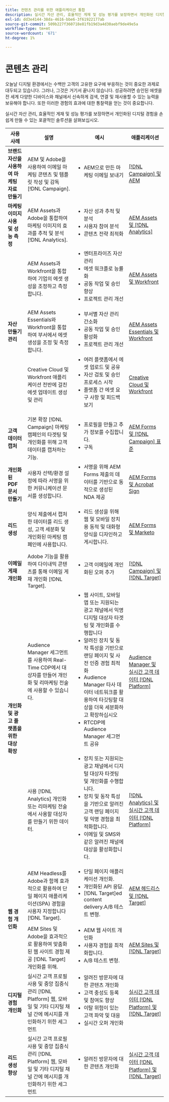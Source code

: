 ```yaml
---
title: 컨텐츠 관리를 위한 애플리케이션 통합
description: 실시간 자산 관리, 효율적인 게재 및 성능 평가를 보장하면서 개인화된 디지털 경험을 손쉽게 만들 수 있는 포괄적인 솔루션을 살펴보십시오.
exl-id: dd3e4144-38da-4616-bbe6-3f61922177ab
source-git-commit: 509b227f360718e81fb19d3a4d30aebf9de49e5a
workflow-type: tm+mt
source-wordcount: '671'
ht-degree: 1%

---
```


# 콘텐츠 관리

오늘날 디지털 환경에서는 수백만 고객의 고유한 요구에 부응하는 것이 중요한 과제로 대두되고 있습니다. 그러나, 그것은 거기서 끝나지 않습니다. 성공하려면 승인된 에셋을 전 세계 다양한 디바이스와 채널에서 신속하게 검색, 연결 및 재사용할 수 있는 능력을 보유해야 합니다. 또한 이러한 경험의 효과에 대한 통찰력을 얻는 것이 중요합니다.

실시간 자산 관리, 효율적인 게재 및 성능 평가를 보장하면서 개인화된 디지털 경험을 손쉽게 만들 수 있는 포괄적인 솔루션을 살펴보십시오.

<table>
 <thead>
    <tr>
      <th>사용 사례</th>
      <th>설명</th>
      <th>예시</th>
      <th>애플리케이션</th>
    </tr>
  </thead>
  <tbody>
    <tr>
      <td><strong>브랜드 자산을 사용하여 마케팅 자료 만들기</strong></td>
      <td>
        AEM 및 Adobe을 사용하여 이메일 마케팅 콘텐츠 및 템플릿 작성 및 감독 [!DNL Campaign].
      </td>
      <td>
        <ul style="margin-top: 0;">
          <li>AEM으로 만든 마케팅 이메일 보내기</li>
        </ul>
      </td>
      <td>
        <a
          href="../integrations-between-applications/campaign/campaign-experience-manager.md"
          target="_blank"
          rel="noopener noreferrer"
          >[!DNL Campaign] 및 AEM</a
        >
      </td>
    </tr>
    <tr>
      <td><strong>마케팅 이미지 사용 및 성능 측정</strong></td>
      <td>
        AEM Assets과 Adobe을 통합하여 마케팅 이미지의 효과를 추적 및 분석 [!DNL Analytics].
      </td>
      <td>
        <ul style="margin-top: 0;">
          <li>자산 성과 추적 및 분석</li>
          <li>사용자 참여 분석</li>
          <li>콘텐츠 전략 최적화</li>
        </ul>
      </td>
      <td>
        <a
          href="../integrations-between-applications/experience-manager/experience-manager-analytics.md"
          target="_blank"
          rel="noopener noreferrer"
          >AEM Assets 및 [!DNL Analytics]</a
        >
      </td>
    </tr>
    <tr>
      <td rowspan="3"><strong>자산 만들기 관리</strong></td>
      <td>
        AEM Assets과 Workfront을 통합하여 기업의 에셋 생성을 조정하고 측정합니다.
      </td>
      <td>
        <ul style="margin-top: 0;">
          <li>엔터프라이즈 자산 관리</li>
          <li>에셋 워크플로 능률화</li>
          <li>공동 작업 및 승인 향상</li>
          <li>프로젝트 관리 개선</li>
        </ul>
      </td>
      <td>
        <a
          href="../integrations-between-applications/experience-manager/experience-manager-workfront.md"
          target="_blank"
          rel="noopener noreferrer"
          >AEM Assets 및 Workfront</a
        >
      </td>
    </tr>
    <tr>
      <td>
        AEM Assets Essentials와 Workfront을 통합하여 부서에서 에셋 생성을 조정 및 측정합니다.
      </td>
      <td>
        <ul style="margin-top: 0;">
          <li>부서별 자산 관리 간소화</li>
          <li>공동 작업 및 승인 활성화</li>
          <li>프로젝트 관리 개선</li>
        </ul>
      </td>
      <td>
        <a
          href="../integrations-between-applications/experience-manager/experience-manager-workfront.md"
          target="_blank"
          rel="noopener noreferrer"
          >AEM Assets Essentials 및 Workfront</a
        >
      </td>
    </tr>
    <tr>
      <td>
        Creative Cloud 및 Workfront 애플리케이션 전반에 걸친 에셋 업데이트 생성 및 관리
      </td>
      <td>
        <ul style="margin-top: 0;">
          <li>여러 플랫폼에서 에셋 업로드 및 공유</li>
          <li>자산 검토 및 승인 프로세스 시작</li>
          <li>플랫폼 간 에셋 요구 사항 및 피드백 보기</li>
        </ul>
      </td>
      <td>
        <a
          href="../integrations-between-applications/workfront/workfront-creative-cloud.md"
          target="_blank"
          rel="noopener noreferrer"
          >Creative Cloud 및 Workfront</a
        >
      </td>
    </tr>
    <tr>
      <td><strong>고객 데이터 캡처</strong></td>
      <td>
        기본 확장 [!DNL Campaign] 마케팅 캠페인의 타겟팅 및 개인화를 위해 고객 데이터를 캡처하는 기능.
      </td>
      <td>
        <ul style="margin-top: 0;">
          <li>프로필을 만들고 추가 정보를 수집합니다.</li>
          <li>구독</li>
        </ul>
      </td>
      <td>
        <a
          href="../integrations-between-applications/experience-manager/experience-manager-campaign.md"
          target="_blank"
          rel="noopener noreferrer"
          >AEM Forms 및 [!DNL Campaign] 표준</a
        >
      </td>
    </tr>
    <tr>
      <td><strong>개인화된 PDF 문서 만들기</strong></td>
      <td>
        사용자 선택/환경 설정에 따라 서명을 위한 커뮤니케이션 문서를 생성합니다.
      </td>
      <td>
        <ul style="margin-top: 0;">
          <li>
            서명을 위해 AEM Forms 제출의 데이터를 기반으로 동적으로 생성된 NDA 제공
          </li>
        </ul>
      </td>
      <td>
        <a
          href="../integrations-between-applications/experience-manager//experience-manager-acrobat-sign.md"
          target="_blank"
          rel="noopener noreferrer"
          >AEM Forms 및 Acrobat Sign</a
        >
      </td>
    </tr>
    <tr>
      <td><strong>리드 생성</strong></td>
      <td>
        양식 제출에서 캡처한 데이터를 리드 생성, 고객 세분화 및 개인화된 마케팅 캠페인에 사용합니다.
      </td>
      <td>
        <ul style="margin-top: 0;">
          <li>
            리드 생성을 위해 웹 및 모바일 장치용 동적 및 대화형 양식을 디자인하고 게시합니다.
          </li>
        </ul>
      </td>
      <td>
        <a
          href="../integrations-between-applications/experience-manager/experience-manager-marketo.md"
          target="_blank"
          rel="noopener noreferrer"
          >AEM Forms 및 Marketo</a
        >
      </td>
    </tr>
    <tr>
      <td><strong>이메일 게재 개인화</strong></td>
      <td>
        Adobe 기능을 활용하여 다이내믹 콘텐츠를 통해 이메일 게재 개인화 [!DNL Target].
      </td>
      <td>
        <ul style="margin-top: 0;">
          <li>고객 이메일에 개인화된 오퍼 추가</li>
        </ul>
      </td>
      <td>
        <a
          href="../integrations-between-applications/campaign/campaign-target.md"
          target="_blank"
          rel="noopener noreferrer"
          >[!DNL Campaign] 및 [!DNL Target]</a
        >
      </td>
    </tr>
    <tr>
      <td rowspan="2"><strong>개인화 및 광고 플랫폼을 위한 대상 확장</strong></td>
      <td>
        Audience Manager 세그먼트를 사용하여 Real-Time CDP에서 대상자를 만들어 개인화 및 리마케팅 전술에 사용할 수 있습니다.
      </td>
      <td>
        <ul style="margin-top: 0;">
          <li>
            웹 사이트, 모바일 앱 또는 지원되는 광고 채널에서 익명 디지털 대상자 타겟팅 및 개인화를 수행합니다
          </li>
          <li>
            알려진 장치 및 동작 특성을 기반으로 랜딩 페이지 및 사전 인증 경험 최적화
          </li>
          <li>
            Audience Manager 타사 데이터 네트워크를 활용하여 타깃팅할 대상을 더욱 세분화하고 확장하십시오
          </li>
          <li>RTCDP에 Audience Manager 세그먼트 공유</li>
        </ul>
      </td>
      <td>
        <a
          href="../integrations-between-applications/aam/aam-rtcdp.md"
          target="_blank"
          rel="noopener noreferrer"
          >Audience Manager 및 실시간 고객 데이터 [!DNL Platform]</a
        >
      </td>
    </tr>
    <tr>
      <td>
        사용 [!DNL Analytics] 개인화 또는 리마케팅 전술에서 사용할 대상자를 만들기 위한 데이터.
      </td>
      <td>
        <ul style="margin-top: 0;">
          <li>
            장치 또는 지원되는 광고 채널에서 디지털 대상자 타겟팅 및 개인화를 수행합니다.
          </li>
          <li>
            장치 및 동작 특성을 기반으로 알려진 고객 랜딩 페이지 및 익명 경험을 최적화합니다.
          </li>
          <li>이메일 및 SMS와 같은 알려진 채널에 대상을 활성화합니다.</li>
        </ul>
      </td>
      <td>
        <a
          href="../integrations-between-applications/analytics/analytics-rtcdp.md"
          target="_blank"
          rel="noopener noreferrer"
          >[!DNL Analytics] 및 실시간 고객 데이터 [!DNL Platform]</a
        >
      </td>
    </tr>    
    <tr>
      <td rowspan="2"><strong>웹 경험 개인화</strong></td>
      <td>
        AEM Headless를 Adobe과 함께 효과적으로 활용하여 단일 페이지 애플리케이션(SPA) 경험을 사용자 지정합니다 [!DNL Target].
      </td>
      <td>
        <ul style="margin-top: 0;">
          <li>단일 페이지 애플리케이션 개인화.</li>
          <li>개인화된 API 응답.</li>
          <li>[!DNL Target]ed content delivery.A/B 테스트 변형.</li>
        </ul>
      </td>
      <td>
        <a
          href="../integrations-between-applications/experience-manager/experience-manager-target.md"
          target="_blank"
          rel="noopener noreferrer"
          >AEM 헤드리스 및 [!DNL Target]</a
        >
      </td>
    </tr>
    <tr>
      <td>
        AEM Sites 및 Adobe을 효과적으로 활용하여 맞춤화된 웹 사이트 경험 제공 [!DNL Target] 개인화를 위해.
      </td>
      <td>
        <ul style="margin-top: 0;">
          <li>AEM 웹 사이트 개인화</li>
          <li>사용자 경험을 최적화합니다.</li>
          <li>A/B 테스트 변형.</li>
        </ul>
      </td>
      <td>
        <a
          href="../integrations-between-applications/experience-manager/experience-manager-target.md"
          target="_blank"
          rel="noopener noreferrer"
          >AEM Sites 및 [!DNL Target]</a
        >
      </td>
    </tr>
    <tr>
      <td><strong>디지털 경험 개인화</strong></td>
      <td>
        실시간 고객 프로필 사용 및 중앙 집중식 관리 [!DNL Platform] 웹, 모바일 및 기타 디지털 채널 간에 메시지를 개인화하기 위한 세그먼트
      </td>
      <td>
        <ul style="margin-top: 0;">
          <li>알려진 방문자에 대한 콘텐츠 개인화</li>
          <li>고객 충성도 등록 및 참여도 향상</li>
          <li>이탈 위험이 있는 고객 파악 및 대응</li>
          <li>실시간 오퍼 개인화</li>
        </ul>
      </td>
      <td>
        <a
          href="../integrations-between-applications/rtcdp/rtcdp-target.md"
          target="_blank"
          rel="noopener noreferrer"
          >실시간 고객 데이터 [!DNL Platform] 및 [!DNL Target]</a
        >
      </td>
    </tr>     
    <tr>
      <td><strong>리드 생성 향상</strong></td>
      <td>
        실시간 고객 프로필 사용 및 중앙 집중식 관리 [!DNL Platform] 웹, 모바일 및 기타 디지털 채널 간에 메시지를 개인화하기 위한 세그먼트
      </td>
      <td>
        <ul style="margin-top: 0;">
          <li>알려진 방문자에 대한 콘텐츠 개인화</li>
        </ul>
      </td>
      <td>
        <a
          href="../integrations-between-applications/rtcdp/rtcdp-target.md"
          target="_blank"
          rel="noopener noreferrer"
          >실시간 고객 데이터 [!DNL Platform] 및 [!DNL Target]</a
        >
      </td>
    </tr>
  </tbody>
</table>
